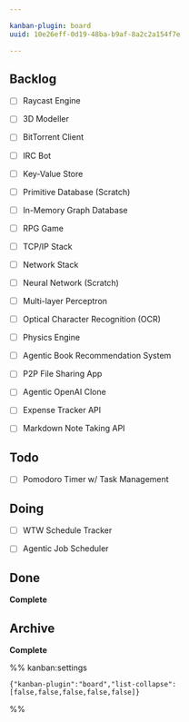 ```yaml
---

kanban-plugin: board
uuid: 10e26eff-0d19-48ba-b9af-8a2c2a154f7e

---
```


## Backlog

- [ ] Raycast Engine
- [ ] 3D Modeller
- [ ] BitTorrent Client
- [ ] IRC Bot
- [ ] Key-Value Store
- [ ] Primitive Database (Scratch)
- [ ] In-Memory Graph Database
- [ ] RPG Game
- [ ] TCP/IP Stack
- [ ] Network Stack
- [ ] Neural Network (Scratch)
- [ ] Multi-layer Perceptron
- [ ] Optical Character Recognition (OCR)
- [ ] Physics Engine
- [ ] Agentic Book Recommendation System
- [ ] P2P File Sharing App
- [ ] Agentic OpenAI Clone
- [ ] Expense Tracker API
- [ ] Markdown Note Taking API


## Todo

- [ ] Pomodoro Timer w/ Task Management


## Doing

- [ ] WTW Schedule Tracker
- [ ] Agentic Job Scheduler


## Done

**Complete**


## Archive

**Complete**




%% kanban:settings
```
{"kanban-plugin":"board","list-collapse":[false,false,false,false,false]}
```
%%